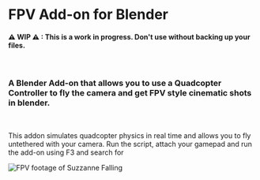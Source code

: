 # FPV Add-on for Blender
#### ⚠ WIP ⚠ : This is a work in progress. Don't use without backing up your files.

<br>

### A Blender Add-on that allows you to use a Quadcopter Controller to fly the camera and get FPV style cinematic shots in blender.

<br>

This addon simulates quadcopter physics in real time and allows you to fly untethered with your camera. Run the script, attach your gamepad and run the add-on using F3 and search for 

![FPV footage of Suzzanne Falling](https://github.com/hazkaz/blender-fpv/raw/master/blender-fpv1.gif)
